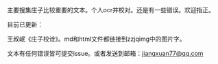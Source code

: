 主要搜集庄子比较重要的文本。个人ocr并校对。还是有一些错误。欢迎指正。

目前已更新：

王叔岷《庄子校诠》。md和html文件都链接到zzjqimg中的图片字。

文本有任何错误皆可提交issue。或者发送到邮箱：jiangxuan77@qq.com
